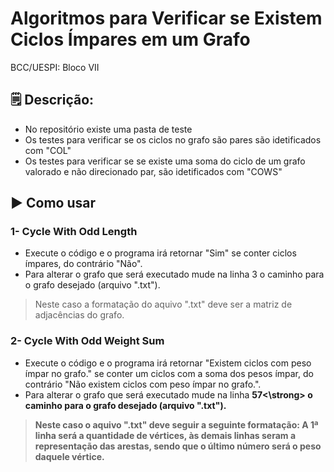 # Algoritmos para Verificar se Existem Ciclos Ímpares em um Grafo
BCC/UESPI: Bloco VII

## 🗒️ Descrição:
- No repositório existe uma pasta de teste
- Os testes para verificar se os ciclos no grafo são pares são idetificados com "COL"
- Os testes para verificar se se existe uma soma do ciclo de um grafo valorado e não direcionado par, são idetificados com "COWS"


## ▶️ Como usar

### 1- Cycle With Odd Length <br>
- Execute o código e o programa irá retornar "Sim" se conter ciclos ímpares, do contrário "Não". <br>
- Para alterar o grafo que será executado mude na linha 3 o caminho para o grafo desejado (arquivo ".txt").
> Neste caso a formatação do aquivo ".txt" deve ser a matriz de adjacências do grafo.  

### 2- Cycle With Odd Weight Sum <br>
- Execute o código e o programa irá retornar "Existem ciclos com peso ímpar no grafo." se conter um ciclos com a soma dos pesos ímpar, do contrário "Não existem ciclos com peso ímpar no grafo.". <br>
- Para alterar o grafo que será executado mude na linha <strong>57<\strong> o caminho para o grafo desejado (arquivo ".txt").
> Neste caso o aquivo ".txt" deve seguir a seguinte formatação: A 1ª linha será a quantidade de vértices, às demais linhas seram a representação das arestas, sendo que o último número será o peso daquele vértice.
